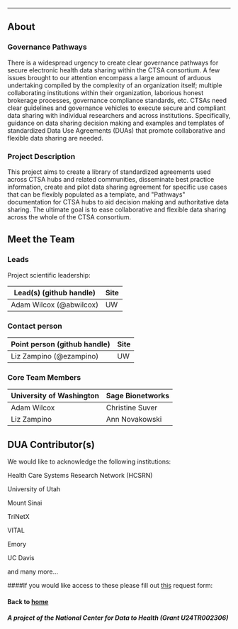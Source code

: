 ---
## About

### Governance Pathways

There is a widespread urgency to create clear governance pathways for secure electronic health data sharing within the CTSA consortium. A few issues brought to our attention encompass a large amount of arduous undertaking compiled by the complexity of an organization itself; multiple collaborating institutions within their organization, laborious honest brokerage processes, governance compliance standards, etc. CTSAs need clear guidelines and governance vehicles to execute secure and compliant data sharing with individual researchers and across institutions. Specifically, guidance on data sharing decision making and examples and templates of standardized Data Use Agreements (DUAs) that promote collaborative and flexible data sharing are needed.


### Project Description

This project aims to create a library of standardized agreements used across CTSA hubs and related communities, disseminate best practice information, create and pilot data sharing agreement for specific use cases that can be flexibly populated as a template, and "Pathways" documentation for CTSA hubs to aid decision making and authoritative data sharing. The ultimate goal is to ease collaborative and flexible data sharing across the whole of the CTSA consortium.


## Meet the Team

### Leads 

Project scientific leadership: 

| Lead(s) (github handle) | Site |
| ---------- | -------------- |
| Adam Wilcox (@abwilcox) | UW |

### Contact person

| Point person (github handle) | Site |
| ---------- | -------------- |
| Liz Zampino (@ezampino) | UW |

### Core Team Members

| University of Washington | Sage Bionetworks 
| ---------- | -------------- 
| Adam Wilcox |	Christine Suver 
| Liz Zampino | Ann Novakowski
	

## DUA Contributor(s)
We would like to acknowledge the following institutions:

Health Care Systems Research Network (HCSRN)

University of Utah

Mount Sinai 

TriNetX

VITAL

Emory

UC Davis

and many more...

####If you would like access to these please fill out [this](https://docs.google.com/forms/d/1CUqZ4QINN4LknwslZl30DHfBwezaJtsHqu0WQCNOoC0/edit) request form: 


#### Back to [home](https://data2health.github.io/governance-pathways/)

##### A project of the National Center for Data to Health (Grant U24TR002306)
